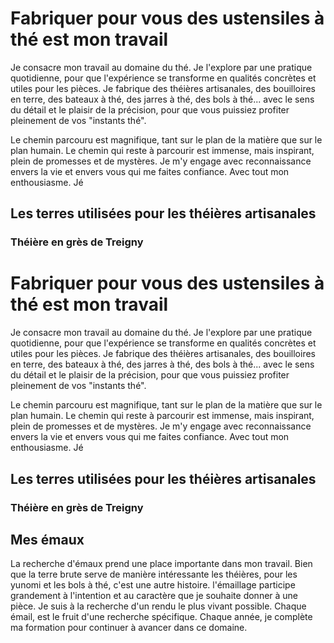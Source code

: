 # Fabriquer pour vous des ustensiles à thé est mon travail

Je consacre mon travail au domaine du thé. Je l'explore par une pratique quotidienne, pour que l'expérience se transforme en qualités concrètes et utiles pour les pièces. Je fabrique des théières artisanales, des bouilloires en terre, des bateaux à thé, des jarres à thé, des bols à thé... avec le sens du détail et le plaisir de la précision, pour que vous puissiez profiter pleinement de vos "instants thé".

Le chemin parcouru est magnifique, tant sur le plan de la matière que sur le plan humain. Le chemin qui reste à parcourir est immense, mais inspirant, plein de promesses et de mystères. Je m'y engage avec reconnaissance envers la vie et envers vous qui me faites confiance. Avec tout mon enthousiasme. Jé

## Les terres utilisées pour les théières artisanales

### Théière en grès de Treigny

# Fabriquer pour vous des ustensiles à thé est mon travail

Je consacre mon travail au domaine du thé. Je l'explore par une pratique quotidienne, pour que l'expérience se transforme en qualités concrètes et utiles pour les pièces. Je fabrique des théières artisanales, des bouilloires en terre, des bateaux à thé, des jarres à thé, des bols à thé... avec le sens du détail et le plaisir de la précision, pour que vous puissiez profiter pleinement de vos "instants thé".

Le chemin parcouru est magnifique, tant sur le plan de la matière que sur le plan humain. Le chemin qui reste à parcourir est immense, mais inspirant, plein de promesses et de mystères. Je m'y engage avec reconnaissance envers la vie et envers vous qui me faites confiance. Avec tout mon enthousiasme. Jé

## Les terres utilisées pour les théières artisanales

###  Théière en grès de Treigny

## Mes émaux

La recherche d'émaux prend une place importante dans mon travail.
Bien que la terre brute serve de manière intéressante les théières, pour les yunomi et les bols à thé, c'est une autre histoire.
l'émaillage participe grandement à l'intention et au caractère que je souhaite donner à une pièce.
Je suis à la recherche d'un rendu le plus vivant possible.
Chaque émail, est le fruit d'une recherche spécifique.
Chaque année, je complète ma formation pour continuer à avancer dans ce domaine. 
